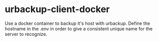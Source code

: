 # urbackup-client-docker

Use a docker container to backup it's host with urbackup.
Define the hostname in the .env in order to give a consistent unique name for the server to recognize.